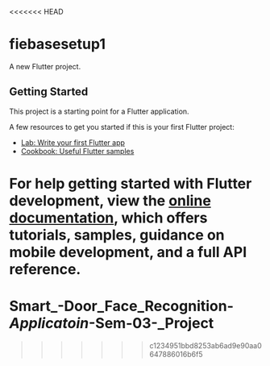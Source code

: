 <<<<<<< HEAD
# fiebasesetup1

A new Flutter project.

## Getting Started

This project is a starting point for a Flutter application.

A few resources to get you started if this is your first Flutter project:

- [Lab: Write your first Flutter app](https://docs.flutter.dev/get-started/codelab)
- [Cookbook: Useful Flutter samples](https://docs.flutter.dev/cookbook)

For help getting started with Flutter development, view the
[online documentation](https://docs.flutter.dev/), which offers tutorials,
samples, guidance on mobile development, and a full API reference.
=======
# Smart_-Door_Face_Recognition-_Applicatoin_-Sem-03-_Project
>>>>>>> c1234951bbd8253ab6ad9e90aa0647886016b6f5
